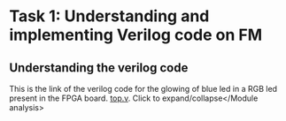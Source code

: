 # Task 1: Understanding and implementing Verilog code on FM
## Understanding the verilog code
This is the link of the verilog code for the glowing of blue led in a RGB led present in the FPGA board. [top.v](https://github.com/thesourcerer8/VSDSquadron_FM/blob/main/led_blue/top.v). 
<Module analysis>
  <Module analysis>Click to expand/collapse</Module analysis>

